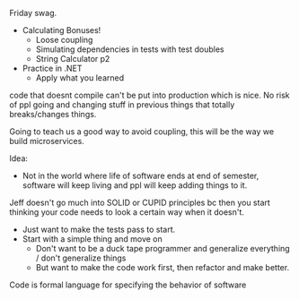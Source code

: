 Friday swag.

- Calculating Bonuses!
	- Loose coupling
	- Simulating dependencies in tests with test doubles
	- String Calculator p2
- Practice in .NET
	- Apply what you learned


code that doesnt compile can't be put into production which is nice. No risk of ppl going and changing stuff in previous things that totally breaks/changes things.


Going to teach us a good way to avoid coupling, this will be the way we build microservices.



Idea:
- Not in the world where life of software ends at end of semester, software will keep living and ppl will keep adding things to it.


Jeff doesn't go much into SOLID or CUPID principles bc then you start thinking your code needs to look a certain way when it doesn't.
- Just want to make the tests pass to start.
- Start with a simple thing and move on
	- Don't want to be a duck tape programmer and generalize everything / don't generalize things
	- But want to make the code work first, then refactor and make better.

Code is formal language for specifying the behavior of software